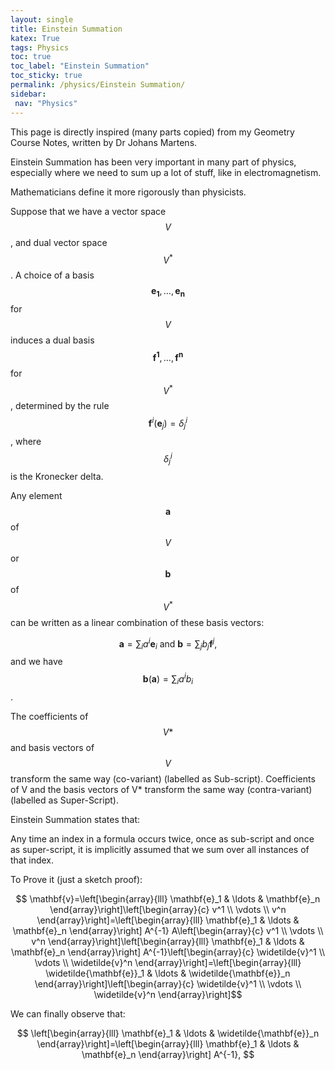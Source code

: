 ```yaml
---
layout: single
title: Einstein Summation
katex: True
tags: Physics
toc: true
toc_label: "Einstein Summation"
toc_sticky: true
permalink: /physics/Einstein Summation/
sidebar:
 nav: "Physics"
---
```


This page is directly inspired (many parts copied) from my Geometry Course Notes, written by Dr Johans Martens. 


Einstein Summation has been very important in many part of physics, especially where we need to sum up a lot of stuff, like in electromagnetism. 

Mathematicians define it more rigorously than physicists. 

Suppose that we have a vector space $$V$$, and dual vector space $$V^*$$. A choice of a basis $$\mathbf{e}_{\mathbf{1}}, \ldots, \mathbf{e}_{\mathbf{n}}$$ for $$V$$ induces a dual basis $$\mathbf{f}^{\mathbf{1}}, \ldots, \mathbf{f}^{\mathbf{n}}$$ for $$V^*$$, determined by the rule $$\mathbf{f}^i\left(\mathbf{e}_j\right)=\delta_j^i$$, where $$\delta_j^i$$ is the Kronecker delta.

Any element $$\mathbf{a}$$ of $$V$$ or $$\mathbf{b}$$ of $$V^*$$ can be written as a linear combination of these basis vectors:

$$
\mathbf{a}=\sum_i a^i \mathbf{e}_i \text { and } \mathbf{b}=\sum_j b_j \mathbf{f}^j,
$$
and we have $$\mathbf{b}(\mathbf{a})=\sum_i a^i b_i$$.

The coefficients of $$V*$$ and basis vectors of $$V$$ transform the same way (co-variant) (labelled as Sub-script). Coefficients of V and the basis vectors of V* transform the same way (contra-variant) (labelled as Super-Script). 

Einstein Summation states that:

Any time an index in a formula occurs twice, once as
sub-script and once as super-script, it is implicitly assumed
that we sum over all instances of that index. 

To Prove it (just a sketch proof):

$$
\mathbf{v}=\left[\begin{array}{lll}
\mathbf{e}_1 & \ldots & \mathbf{e}_n
\end{array}\right]\left[\begin{array}{c}
v^1 \\
\vdots \\
v^n
\end{array}\right]=\left[\begin{array}{lll}
\mathbf{e}_1 & \ldots & \mathbf{e}_n
\end{array}\right] A^{-1} A\left[\begin{array}{c}
v^1 \\
\vdots \\
v^n
\end{array}\right]\left[\begin{array}{lll}
\mathbf{e}_1 & \ldots & \mathbf{e}_n
\end{array}\right] A^{-1}\left[\begin{array}{c}
\widetilde{v}^1 \\
\vdots \\
\widetilde{v}^n
\end{array}\right]=\left[\begin{array}{lll}
\widetilde{\mathbf{e}}_1 & \ldots & \widetilde{\mathbf{e}}_n
\end{array}\right]\left[\begin{array}{c}
\widetilde{v}^1 \\
\vdots \\
\widetilde{v}^n
\end{array}\right]$$

We can finally observe that:

$$
\left[\begin{array}{lll}
\mathbf{e}_1 & \ldots & \widetilde{\mathbf{e}}_n
\end{array}\right]=\left[\begin{array}{lll}
\mathbf{e}_1 & \ldots & \mathbf{e}_n
\end{array}\right] A^{-1},
$$
